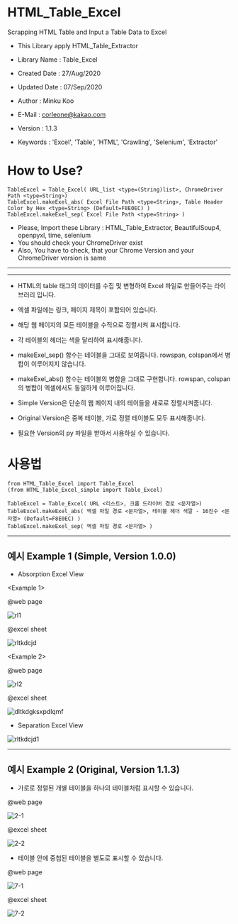 # HTML_Table_Excel
Scrapping HTML Table and Input a Table Data to Excel

- This Library apply HTML_Table_Extractor

- Library Name : Table_Excel
- Created Date : 27/Aug/2020
- Updated Date : 07/Sep/2020
- Author : Minku Koo
- E-Mail : corleone@kakao.com
- Version : 1.1.3
- Keywords : 'Excel', 'Table', 'HTML', 'Crawling', 'Selenium', 'Extractor'



# How to Use?
 ```
TableExcel = Table_Excel( URL_list <type=(String)list>, ChromeDriver Path <type=String>)
TableExcel.makeExel_abs( Excel File Path <type=String>, Table Header Color by Hex <type=String> (Default=F8E0EC) )
TableExcel.makeExel_sep( Excel File Path <type=String> )
```





 * Please, Import these Library : HTML_Table_Extractor, BeautifulSoup4, openpyxl, time, selenium
 * You should check your ChromeDriver exist
 * Also, You have to check, that your Chrome Version and your ChromeDriver version is same

----------------------------------------------------------------------------------------------------------------------------
----------------------------------------------------------------------------------------------------------------------------


- HTML의 table 태그의 데이터를 수집 및 변형하여 Excel 파일로 만들어주는 라이브러리 입니다.
- 엑셀 파일에는 링크, 페이지 제목이 포함되어 있습니다.
- 해당 웹 페이지의 모든 테이블을 수직으로 정렬시켜 표시합니다.
- 각 테이블의 헤더는 색을 달리하여 표시해줍니다.



- makeExel_sep() 함수는 테이블을 그대로 보여줍니다. rowspan, colspan에서 병합이 이루어지지 않습니다.
- makeExel_abs() 함수는 테이블의 병합을 그대로 구현합니다. rowspan, colspan의 병합이 엑셀에서도 동일하게 이루어집니다.



- Simple Version은 단순히 웹 페이지 내의 테이들을 새로로 정렬시켜줍니다.
- Original Version은 중복 테이블, 가로 정렬 테이블도 모두 표시해줍니다.
- 필요한 Version의 py 파일을 받아서 사용하실 수 있습니다.


# 사용법
 ```
 from HTML_Table_Excel import Table_Excel
 (from HTML_Table_Excel_simple import Table_Excel)
 
TableExcel = Table_Excel( URL <리스트>, 크롬 드라이버 경로 <문자열>)
TableExcel.makeExel_abs( 엑셀 파일 경로 <문자열>, 테이블 헤더 색깔 - 16진수 <문자열> (Default=F8E0EC) )
TableExcel.makeExel_sep( 엑셀 파일 경로 <문자열> )
```



----------------------------------------------------------------------------------------------------------------------------
## 예시 Example 1 (Simple, Version 1.0.0)


- Absorption Excel View

<Example 1>

@web page

![rl1](https://user-images.githubusercontent.com/25974226/91436990-1acacb80-e8a4-11ea-9f0b-89874406c723.PNG)

@excel sheet

![rltkdcjd](https://user-images.githubusercontent.com/25974226/91434845-5cf20e00-e8a0-11ea-9ef7-27b55dc51401.PNG)
 
 
 
<Example 2>

@web page

![rl2](https://user-images.githubusercontent.com/25974226/91436997-1c948f00-e8a4-11ea-8461-1f1eaab75dc1.PNG)

@excel sheet

![dltkdgksxpdlqmf](https://user-images.githubusercontent.com/25974226/91434909-772bec00-e8a0-11ea-81d5-c6347a9cb743.PNG)



- Separation Excel View

![rltkdcjd1](https://user-images.githubusercontent.com/25974226/91434958-8b6fe900-e8a0-11ea-9bb7-20bce39cfcc0.PNG)


----------------------------------------------------------------------------------------------------------------------------

## 예시 Example 2 (Original, Version 1.1.3)

- 가로로 정렬된 개별 테이블을 하나의 테이블처럼 표시할 수 있습니다.

@web page

![2-1](https://user-images.githubusercontent.com/25974226/92365679-1ff30a80-f12f-11ea-9502-1a75d490c282.PNG)

@excel sheet

![2-2](https://user-images.githubusercontent.com/25974226/92365684-22556480-f12f-11ea-837b-3f814c56b4d6.PNG)



- 테이블 안에 중첩된 테이블을 별도로 표시할 수 있습니다.

@web page

![7-1](https://user-images.githubusercontent.com/25974226/92365689-24b7be80-f12f-11ea-82c7-6833d08ce0eb.PNG)

@excel sheet

![7-2](https://user-images.githubusercontent.com/25974226/92365692-25e8eb80-f12f-11ea-8ae5-2fa477379e9a.PNG)
